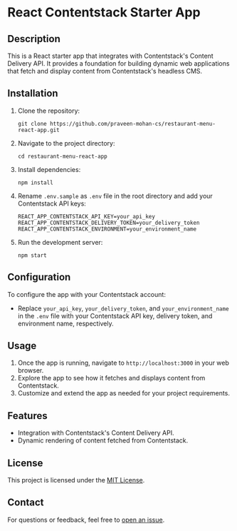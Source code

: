 # React Contentstack Starter App

## Description

This is a React starter app that integrates with Contentstack's Content Delivery API. It provides a foundation for building dynamic web applications that fetch and display content from Contentstack's headless CMS.

## Installation

1. Clone the repository:

   ```
   git clone https://github.com/praveen-mohan-cs/restaurant-menu-react-app.git
   ```

2. Navigate to the project directory:

   ```
   cd restaurant-menu-react-app
   ```

3. Install dependencies:

   ```
   npm install
   ```

4. Rename `.env.sample` as `.env` file in the root directory and add your Contentstack API keys:

   ```
   REACT_APP_CONTENTSTACK_API_KEY=your_api_key
   REACT_APP_CONTENTSTACK_DELIVERY_TOKEN=your_delivery_token
   REACT_APP_CONTENTSTACK_ENVIRONMENT=your_environment_name
   ```

5. Run the development server:
   ```
   npm start
   ```

## Configuration

To configure the app with your Contentstack account:

- Replace `your_api_key`, `your_delivery_token`, and `your_environment_name` in the `.env` file with your Contentstack API key, delivery token, and environment name, respectively.

## Usage

1. Once the app is running, navigate to `http://localhost:3000` in your web browser.
2. Explore the app to see how it fetches and displays content from Contentstack.
3. Customize and extend the app as needed for your project requirements.

## Features

- Integration with Contentstack's Content Delivery API.
- Dynamic rendering of content fetched from Contentstack.

## License

This project is licensed under the [MIT License](LICENSE).

## Contact

For questions or feedback, feel free to [open an issue](https://github.com/praveen-mohan-cs/restaurant-menu-react-app/issues).
